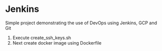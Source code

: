 # Jenkins
Simple project demonstrating the use of DevOps using Jenkins, GCP and Git
1. Execute create_ssh_keys.sh
2. Next create docker image using Dockerfile
